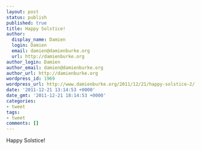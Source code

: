 ```yaml
---
layout: post
status: publish
published: true
title: Happy Solstice!
author:
  display_name: Damien
  login: Damien
  email: damien@damienburke.org
  url: http://damienburke.org
author_login: Damien
author_email: damien@damienburke.org
author_url: http://damienburke.org
wordpress_id: 1969
wordpress_url: http://www.damienburke.org/2011/12/21/happy-solstice-2/
date: '2011-12-21 13:14:53 +0000'
date_gmt: '2011-12-21 18:14:53 +0000'
categories:
- tweet
tags:
- tweet
comments: []
---
```

<p>Happy Solstice!</p>
